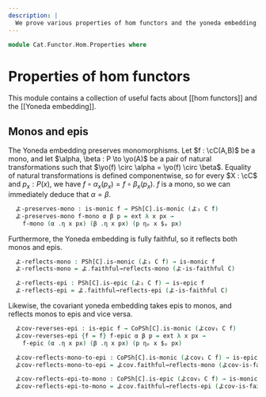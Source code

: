 ```yaml
---
description: |
  We prove various properties of hom functors and the yoneda embedding.
---
```

<!--
```agda
open import Cat.Functor.Properties
open import Cat.Functor.Base
open import Cat.Functor.Hom
open import Cat.Prelude

import Cat.Functor.Morphism
import Cat.Reasoning
```
-->

```agda
module Cat.Functor.Hom.Properties where
```

# Properties of hom functors

This module contains a collection of useful facts about [[hom functors]] and the
[[Yoneda embedding]].

<!--
```agda
module _ {o ℓ} {C : Precategory o ℓ} where
  open Cat.Reasoning C
  private
    module PSh[C] = Cat.Reasoning Cat[ C ^op , Sets ℓ ]
    module CoPSh[C] = Cat.Reasoning Cat[ C , Sets ℓ ]
    module よ = Cat.Functor.Morphism (よ C)
    module よcov = Cat.Functor.Morphism (よcov C)

  private
    variable
      x y z : Ob
      f g h : Hom x y

  open _=>_
```
-->

## Monos and epis

The Yoneda embedding preserves monomorphisms. Let $f : \cC(A,B)$ be a mono,
and let $\alpha, \beta : P \to \yo(A)$ be a pair of natural transformations
such that $\yo(f) \circ \alpha = \yo(f) \circ \beta$. Equality of natural
transformations is defined componentwise, so for every $X : \cC$ and
$p_x : P(x)$, we have $f \circ \alpha_x(p_x) = f \circ \beta_x(p_x)$.
$f$ is a mono, so we can immediately deduce that $\alpha = \beta$.

```agda
  よ-preserves-mono : is-monic f → PSh[C].is-monic (よ₁ C f)
  よ-preserves-mono f-mono α β p = ext λ x px →
    f-mono (α .η x px) (β .η x px) (p ηₚ x $ₚ px)
```

Furthermore, the Yoneda embedding is fully faithful, so it reflects
both monos and epis.

```agda
  よ-reflects-mono : PSh[C].is-monic (よ₁ C f) → is-monic f
  よ-reflects-mono = よ.faithful→reflects-mono (よ-is-faithful C)

  よ-reflects-epi : PSh[C].is-epic (よ₁ C f) → is-epic f
  よ-reflects-epi = よ.faithful→reflects-epi (よ-is-faithful C)
```

Likewise, the covariant yoneda embedding takes epis to monos, and
reflects monos to epis and vice versa.

```agda
  よcov-reverses-epi : is-epic f → CoPSh[C].is-monic (よcov₁ C f)
  よcov-reverses-epi {f = f} f-epic α β p = ext λ x px →
    f-epic (α .η x px) (β .η x px) (p ηₚ x $ₚ px)

  よcov-reflects-mono-to-epi : CoPSh[C].is-monic (よcov₁ C f) → is-epic f
  よcov-reflects-mono-to-epi = よcov.faithful→reflects-mono (よcov-is-faithful C)

  よcov-reflects-epi-to-mono : CoPSh[C].is-epic (よcov₁ C f) → is-monic f
  よcov-reflects-epi-to-mono = よcov.faithful→reflects-epi (よcov-is-faithful C)
```

